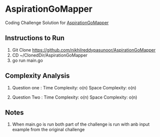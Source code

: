 # AspirationGoMapper
Coding Challenge Solution for [AspirationGoMapper](https://gist.github.com/charliemcelfresh/ffd8855600fa834b28f1abb29f0d417d)

## Instructions to Run
1. Git Clone https://github.com/nikhilreddypasunoor/AspirationGoMapper
2. CD ~/ClonedDir/AspirationGoMapper
3. go run main.go

## Complexity Analysis

1. Question one :
Time Complexity: o(n)
Space Complexity: o(n)

2. Question Two :
Time Complexity: o(n)
Space Complexity: o(n)

## Notes
1. When main.go is run both part of the challenge is run with anb input example from the original challenge
